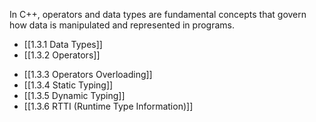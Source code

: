 
In C++, operators and data types are fundamental concepts that govern how data is manipulated and represented in programs.

* [[1.3.1 Data Types]]
* [[1.3.2 Operators]]
- [[1.3.3 Operators Overloading]]
- [[1.3.4 Static Typing]]
- [[1.3.5 Dynamic Typing]]
- [[1.3.6 RTTI (Runtime Type Information)]]